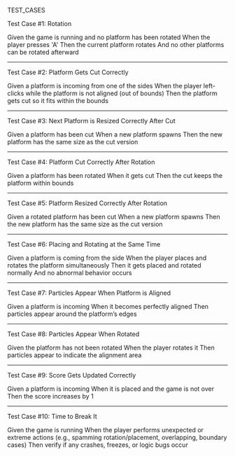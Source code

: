 TEST_CASES

Test Case #1: Rotation

Given the game is running and no platform has been rotated
When the player presses 'A'
Then the current platform rotates
And no other platforms can be rotated afterward
______________________________________________

Test Case #2: Platform Gets Cut Correctly

Given a platform is incoming from one of the sides
When the player left-clicks while the platform is not aligned (out of bounds)
Then the platform gets cut so it fits within the bounds
______________________________________________

Test Case #3: Next Platform is Resized Correctly After Cut

Given a platform has been cut
When a new platform spawns
Then the new platform has the same size as the cut version
______________________________________________

Test Case #4: Platform Cut Correctly After Rotation

Given a platform has been rotated
When it gets cut
Then the cut keeps the platform within bounds
______________________________________________

Test Case #5: Platform Resized Correctly After Rotation

Given a rotated platform has been cut
When a new platform spawns
Then the new platform has the same size as the cut version
______________________________________________

Test Case #6: Placing and Rotating at the Same Time

Given a platform is coming from the side
When the player places and rotates the platform simultaneously
Then it gets placed and rotated normally
And no abnormal behavior occurs
______________________________________________

Test Case #7: Particles Appear When Platform is Aligned

Given a platform is incoming
When it becomes perfectly aligned
Then particles appear around the platform’s edges
______________________________________________

Test Case #8: Particles Appear When Rotated

Given the platform has not been rotated
When the player rotates it
Then particles appear to indicate the alignment area
______________________________________________

Test Case #9: Score Gets Updated Correctly

Given a platform is incoming
When it is placed and the game is not over
Then the score increases by 1
______________________________________________

Test Case #10: Time to Break It

Given the game is running
When the player performs unexpected or extreme actions (e.g., spamming rotation/placement, overlapping, boundary cases)
Then verify if any crashes, freezes, or logic bugs occur